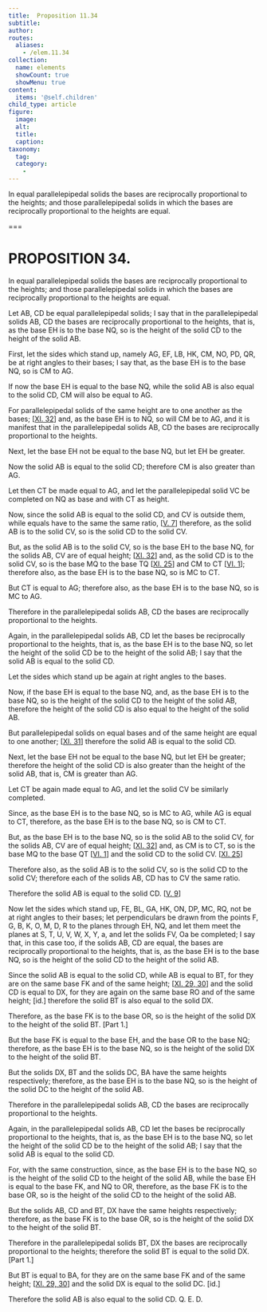 ```yaml
---
title:  Proposition 11.34
subtitle: 
author:
routes:
  aliases:
    - /elem.11.34
collection:
  name: elements
  showCount: true
  showMenu: true
content:
  items: '@self.children'
child_type: article
figure:
  image:
  alt:
  title:
  caption:
taxonomy:
  tag:
  category:
    - 
---
```


<p>
       <hi rend="ital">In equal parallelepipedal solids the bases are reciprocally proportional to the heights; and those parallelepipedal solids in which the bases are reciprocally proportional to the heights are equal.</hi>
      </p>

===

<h1>PROPOSITION 34.</h1>
<p>
       <span class="ital">In equal parallelepipedal solids the bases are reciprocally proportional to the heights; and those parallelepipedal solids in which the bases are reciprocally proportional to the heights are equal.</span>
      </p>

<p>Let <span class="ital">AB</span>, <span class="ital">CD</span> be equal parallelepipedal solids; I say that in the parallelepipedal solids <span class="ital">AB</span>, <span class="ital">CD</span> the bases are reciprocally proportional to the heights, that is, as the base <span class="ital">EH</span> is to the base <span class="ital">NQ</span>, so is the height of the solid <span class="ital">CD</span> to the height of the solid <span class="ital">AB</span>. </p>

<p>First, let the sides which stand up, namely <span class="ital">AG</span>, <span class="ital">EF</span>, <span class="ital">LB</span>, <span class="ital">HK</span>, <span class="ital">CM</span>, <span class="ital">NO</span>, <span class="ital">PD</span>, <span class="ital">QR</span>, be at right angles to their bases; I say that, as the base <span class="ital">EH</span> is to the base <span class="ital">NQ</span>, so is <span class="ital">CM</span> to <span class="ital">AG</span>. </p>

<p>If now the base <span class="ital">EH</span> is equal to the base <span class="ital">NQ</span>, while the solid <span class="ital">AB</span> is also equal to the solid <span class="ital">CD</span>, <span class="ital">CM</span> will also be equal to <span class="ital">AG</span>. <pb n="346"/></p>

<p>For parallelepipedal solids of the same height are to one another as the bases; [<a href="/elem.11.32">XI. 32</a>] and, as the base <span class="ital">EH</span> is to <span class="ital">NQ</span>, so will <span class="ital">CM</span> be to <span class="ital">AG</span>, and it is manifest that in the parallelepipedal solids <span class="ital">AB</span>, <span class="ital">CD</span> the bases are reciprocally proportional to the heights. </p>

<p>Next, let the base <span class="ital">EH</span> not be equal to the base <span class="ital">NQ</span>, but let <span class="ital">EH</span> be greater. 
      </p>

<p>Now the solid <span class="ital">AB</span> is equal to the solid <span class="ital">CD</span>; therefore <span class="ital">CM</span> is also greater than <span class="ital">AG</span>. </p>

<p>Let then <span class="ital">CT</span> be made equal to <span class="ital">AG</span>, and let the parallelepipedal solid <span class="ital">VC</span> be completed on <span class="ital">NQ</span> as base and with <span class="ital">CT</span> as height. </p>

<p>Now, since the solid <span class="ital">AB</span> is equal to the solid <span class="ital">CD</span>, and <span class="ital">CV</span> is outside them, while equals have to the same the same ratio, [<a href="/elem.5.7">V. 7</a>] therefore, as the solid <span class="ital">AB</span> is to the solid <span class="ital">CV</span>, so is the solid <span class="ital">CD</span> to the solid <span class="ital">CV</span>. </p>

<p>But, as the solid <span class="ital">AB</span> is to the solid <span class="ital">CV</span>, so is the base <span class="ital">EH</span> to the base <span class="ital">NQ</span>, for the solids <span class="ital">AB</span>, <span class="ital">CV</span> are of equal height; [<a href="/elem.11.32">XI. 32</a>] and, as the solid <span class="ital">CD</span> is to the solid <span class="ital">CV</span>, so is the base <span class="ital">MQ</span> to the base <span class="ital">TQ</span> [<a href="/elem.11.25">XI. 25</a>] and <span class="ital">CM</span> to <span class="ital">CT</span> [<a href="/elem.6.1">VI. 1</a>]; therefore also, as the base <span class="ital">EH</span> is to the base <span class="ital">NQ</span>, so is <span class="ital">MC</span> to <span class="ital">CT</span>. </p>

<p>But <span class="ital">CT</span> is equal to <span class="ital">AG</span>; therefore also, as the base <span class="ital">EH</span> is to the base <span class="ital">NQ</span>, so is <span class="ital">MC</span> to <span class="ital">AG</span>. <pb n="347"/></p>

<p>Therefore in the parallelepipedal solids <span class="ital">AB</span>, <span class="ital">CD</span> the bases are reciprocally proportional to the heights. </p>

<p>Again, in the parallelepipedal solids <span class="ital">AB</span>, <span class="ital">CD</span> let the bases be reciprocally proportional to the heights, that is, as the base <span class="ital">EH</span> is to the base <span class="ital">NQ</span>, so let the height of the solid <span class="ital">CD</span> be to the height of the solid <span class="ital">AB</span>; I say that the solid <span class="ital">AB</span> is equal to the solid <span class="ital">CD</span>. </p>

<p>Let the sides which stand up be again at right angles to the bases. </p>

<p>Now, if the base <span class="ital">EH</span> is equal to the base <span class="ital">NQ</span>, and, as the base <span class="ital">EH</span> is to the base <span class="ital">NQ</span>, so is the height of the solid <span class="ital">CD</span> to the height of the solid <span class="ital">AB</span>, therefore the height of the solid <span class="ital">CD</span> is also equal to the height of the solid <span class="ital">AB</span>. </p>

<p>But parallelepipedal solids on equal bases and of the same height are equal to one another; [<a href="/elem.11.31">XI. 31</a>] therefore the solid <span class="ital">AB</span> is equal to the solid <span class="ital">CD</span>. </p>

<p>Next, let the base <span class="ital">EH</span> not be equal to the base <span class="ital">NQ</span>, but let <span class="ital">EH</span> be greater; therefore the height of the solid <span class="ital">CD</span> is also greater than the height of the solid <span class="ital">AB</span>, that is, <span class="ital">CM</span> is greater than <span class="ital">AG</span>. </p>

<p>Let <span class="ital">CT</span> be again made equal to <span class="ital">AG</span>, and let the solid <span class="ital">CV</span> be similarly completed. </p>

<p>Since, as the base <span class="ital">EH</span> is to the base <span class="ital">NQ</span>, so is <span class="ital">MC</span> to <span class="ital">AG</span>, while <span class="ital">AG</span> is equal to <span class="ital">CT</span>, therefore, as the base <span class="ital">EH</span> is to the base <span class="ital">NQ</span>, so is <span class="ital">CM</span> to <span class="ital">CT</span>. </p>

<p>But, as the base <span class="ital">EH</span> is to the base <span class="ital">NQ</span>, so is the solid <span class="ital">AB</span> to the solid <span class="ital">CV</span>, for the solids <span class="ital">AB</span>, <span class="ital">CV</span> are of equal height; [<a href="/elem.11.32">XI. 32</a>] and, as <span class="ital">CM</span> is to <span class="ital">CT</span>, so is the base <span class="ital">MQ</span> to the base <span class="ital">QT</span> [<a href="/elem.6.1">VI. 1</a>] and the solid <span class="ital">CD</span> to the solid <span class="ital">CV</span>. [<a href="/elem.11.25">XI. 25</a>] </p>

<p>Therefore also, as the solid <span class="ital">AB</span> is to the solid <span class="ital">CV</span>, so is the solid <span class="ital">CD</span> to the solid <span class="ital">CV</span>; therefore each of the solids <span class="ital">AB</span>, <span class="ital">CD</span> has to <span class="ital">CV</span> the same ratio. <pb n="348"/></p>

<p>Therefore the solid <span class="ital">AB</span> is equal to the solid <span class="ital">CD</span>. [<a href="/elem.5.9">V. 9</a>] </p>

<p>Now let the sides which stand up, <span class="ital">FE</span>, <span class="ital">BL</span>, <span class="ital">GA</span>, <span class="ital">HK</span>, <span class="ital">ON</span>, <span class="ital">DP</span>, <span class="ital">MC</span>, <span class="ital">RQ</span>, not be at right angles to their bases; let perpendiculars be drawn from the points <span class="ital">F</span>, <span class="ital">G</span>, <span class="ital">B</span>, <span class="ital">K</span>, <span class="ital">O</span>, <span class="ital">M</span>, <span class="ital">D</span>, <span class="ital">R</span> to the planes through <span class="ital">EH</span>, <span class="ital">NQ</span>, and let them meet the planes at <span class="ital">S</span>, <span class="ital">T</span>, <span class="ital">U</span>, <span class="ital">V</span>, <span class="ital">W</span>, <span class="ital">X</span>, <span class="ital">Y</span>, <span class="ital">a</span>, and let the solids <span class="ital">FV</span>, <span class="ital">Oa</span> be completed; I say that, in this case too, if the solids <span class="ital">AB</span>, <span class="ital">CD</span> are equal, the bases are reciprocally proportional to the heights, that is, as the base <span class="ital">EH</span> is to the base <span class="ital">NQ</span>, so is the height of the solid <span class="ital">CD</span> to the height of the solid <span class="ital">AB</span>. 
      </p>

<p>Since the solid <span class="ital">AB</span> is equal to the solid <span class="ital">CD</span>, while <span class="ital">AB</span> is equal to <span class="ital">BT</span>, for they are on the same base <span class="ital">FK</span> and of the same height; [<a href="/elem.11.29 elem.11.30">XI. 29, 30</a>] and the solid <span class="ital">CD</span> is equal to <span class="ital">DX</span>, for they are again on the same base <span class="ital">RO</span> and of the same height; [<span class="ital">id.</span>] therefore the solid <span class="ital">BT</span> is also equal to the solid <span class="ital">DX</span>. </p>

<p>Therefore, as the base <span class="ital">FK</span> is to the base <span class="ital">OR</span>, so is the height of the solid <span class="ital">DX</span> to the height of the solid <span class="ital">BT</span>. [Part 1.] </p>

<p>But the base <span class="ital">FK</span> is equal to the base <span class="ital">EH</span>, and the base <span class="ital">OR</span> to the base <span class="ital">NQ</span>; therefore, as the base <span class="ital">EH</span> is to the base <span class="ital">NQ</span>, so is the height of the solid <span class="ital">DX</span> to the height of the solid <span class="ital">BT</span>. <pb n="349"/></p>

<p>But the solids <span class="ital">DX</span>, <span class="ital">BT</span> and the solids <span class="ital">DC</span>, <span class="ital">BA</span> have the same heights respectively; therefore, as the base <span class="ital">EH</span> is to the base <span class="ital">NQ</span>, so is the height of the solid <span class="ital">DC</span> to the height of the solid <span class="ital">AB</span>. </p>

<p>Therefore in the parallelepipedal solids <span class="ital">AB</span>, <span class="ital">CD</span> the bases are reciprocally proportional to the heights. </p>

<p>Again, in the parallelepipedal solids <span class="ital">AB</span>, <span class="ital">CD</span> let the bases be reciprocally proportional to the heights, that is, as the base <span class="ital">EH</span> is to the base <span class="ital">NQ</span>, so let the height of the solid <span class="ital">CD</span> be to the height of the solid <span class="ital">AB</span>; I say that the solid <span class="ital">AB</span> is equal to the solid <span class="ital">CD</span>. </p>

<p>For, with the same construction, since, as the base <span class="ital">EH</span> is to the base <span class="ital">NQ</span>, so is the height of the solid <span class="ital">CD</span> to the height of the solid <span class="ital">AB</span>, while the base <span class="ital">EH</span> is equal to the base <span class="ital">FK</span>, and <span class="ital">NQ</span> to <span class="ital">OR</span>, therefore, as the base <span class="ital">FK</span> is to the base <span class="ital">OR</span>, so is the height of the solid <span class="ital">CD</span> to the height of the solid <span class="ital">AB</span>. </p>

<p>But the solids <span class="ital">AB</span>, <span class="ital">CD</span> and <span class="ital">BT</span>, <span class="ital">DX</span> have the same heights respectively; therefore, as the base <span class="ital">FK</span> is to the base <span class="ital">OR</span>, so is the height of the solid <span class="ital">DX</span> to the height of the solid <span class="ital">BT</span>. </p>

<p>Therefore in the parallelepipedal solids <span class="ital">BT</span>, <span class="ital">DX</span> the bases are reciprocally proportional to the heights; therefore the solid <span class="ital">BT</span> is equal to the solid <span class="ital">DX</span>. [Part 1.] </p>

<p>But <span class="ital">BT</span> is equal to <span class="ital">BA</span>, for they are on the same base <span class="ital">FK</span> and of the same height; [<a href="/elem.11.29 elem.11.30">XI. 29, 30</a>] and the solid <span class="ital">DX</span> is equal to the solid <span class="ital">DC</span>. [<span class="ital">id.</span>] </p>

<p>Therefore the solid <span class="ital">AB</span> is also equal to the solid <span class="ital">CD</span>. Q. E. D.</p>
